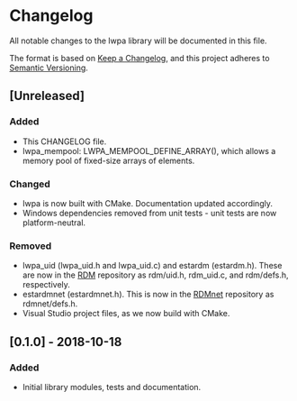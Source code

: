 # Changelog
All notable changes to the lwpa library will be documented in this file.

The format is based on [Keep a Changelog](https://keepachangelog.com/en/1.0.0/),
and this project adheres to [Semantic Versioning](https://semver.org/spec/v2.0.0.html).

## [Unreleased]
### Added
- This CHANGELOG file.
- lwpa_mempool: LWPA_MEMPOOL_DEFINE_ARRAY(), which allows a memory pool of
  fixed-size arrays of elements.

### Changed
- lwpa is now built with CMake. Documentation updated accordingly.
- Windows dependencies removed from unit tests - unit tests are now
  platform-neutral.

### Removed
- lwpa_uid (lwpa_uid.h and lwpa_uid.c) and estardm (estardm.h). These are now in
  the [RDM](https://github.com/ETCLabs/RDM) repository as rdm/uid.h, rdm_uid.c,
  and rdm/defs.h, respectively.
- estardmnet (estardmnet.h). This is now in the
  [RDMnet](https://github.com/ETCLabs/RDMnet) repository as rdmnet/defs.h.
- Visual Studio project files, as we now build with CMake.

## [0.1.0] - 2018-10-18
### Added
- Initial library modules, tests and documentation.